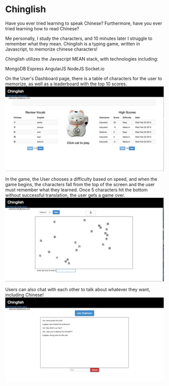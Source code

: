 # Chinglish
Have you ever tried learning to speak Chinese? Furthermore, have you ever tried learning how to read Chinese?

Me personally, I study the characters, and 10 minutes later I struggle to remember what they mean. Chinglish is a typing game, written in Javascript, to memorize chinese characters!

Chinglish utilizes the Javascript MEAN stack, with technologies including:

MongoDB
Express
AngularJS
NodeJS
Socket.io

On the User's Dashboard page, there is a table of characters for the user to memorize, as well as a leaderboard with the top
10 scores. 
![dashboard](https://github.com/tobyredd/chinglish/raw/master/dashboard.png)


In the game, the User chooses a difficulty based on speed, and when the game begins, the characters fall from the top of the screen 
and the user must remember what they learned. Once 5 characters hit the bottom without successful translation, the user gets a game
over. 
![game](https://github.com/tobyredd/chinglish/raw/master/game.png)


Users can also chat with each other to talk about whatever they want, including Chinese!
![chat](https://github.com/tobyredd/chinglish/raw/master/chat.png)

